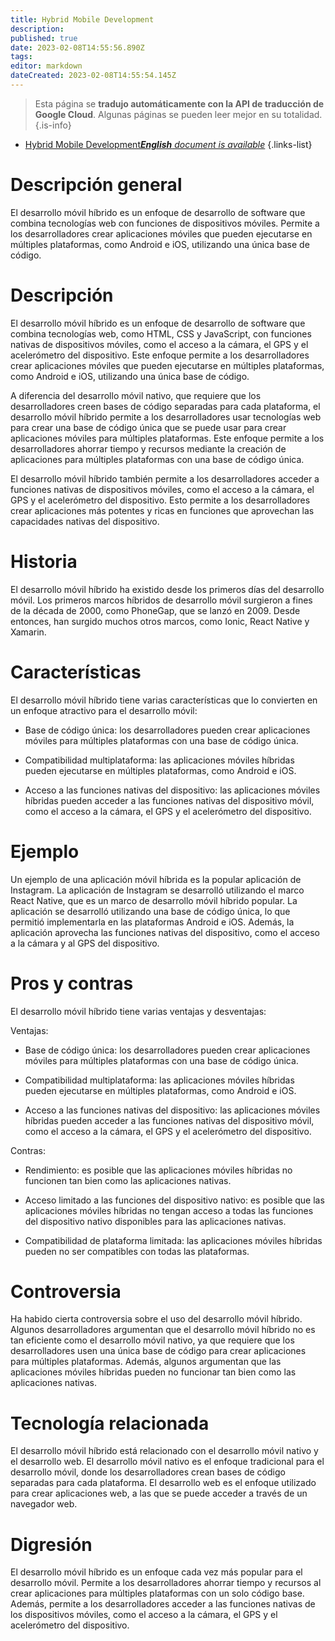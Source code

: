 ```yaml
---
title: Hybrid Mobile Development
description: 
published: true
date: 2023-02-08T14:55:56.890Z
tags: 
editor: markdown
dateCreated: 2023-02-08T14:55:54.145Z
---
```


> Esta página se **tradujo automáticamente con la API de traducción de Google Cloud**.
Algunas páginas se pueden leer mejor en su totalidad.{.is-info}



- [Hybrid Mobile Development***English** document is available*](/en/Knowledge-base/Dictionary/hybrid-mobile-development)
{.links-list}


# Descripción general
El desarrollo móvil híbrido es un enfoque de desarrollo de software que combina tecnologías web con funciones de dispositivos móviles. Permite a los desarrolladores crear aplicaciones móviles que pueden ejecutarse en múltiples plataformas, como Android e iOS, utilizando una única base de código.

# Descripción
El desarrollo móvil híbrido es un enfoque de desarrollo de software que combina tecnologías web, como HTML, CSS y JavaScript, con funciones nativas de dispositivos móviles, como el acceso a la cámara, el GPS y el acelerómetro del dispositivo. Este enfoque permite a los desarrolladores crear aplicaciones móviles que pueden ejecutarse en múltiples plataformas, como Android e iOS, utilizando una única base de código.

A diferencia del desarrollo móvil nativo, que requiere que los desarrolladores creen bases de código separadas para cada plataforma, el desarrollo móvil híbrido permite a los desarrolladores usar tecnologías web para crear una base de código única que se puede usar para crear aplicaciones móviles para múltiples plataformas. Este enfoque permite a los desarrolladores ahorrar tiempo y recursos mediante la creación de aplicaciones para múltiples plataformas con una base de código única.

El desarrollo móvil híbrido también permite a los desarrolladores acceder a funciones nativas de dispositivos móviles, como el acceso a la cámara, el GPS y el acelerómetro del dispositivo. Esto permite a los desarrolladores crear aplicaciones más potentes y ricas en funciones que aprovechan las capacidades nativas del dispositivo.

# Historia
El desarrollo móvil híbrido ha existido desde los primeros días del desarrollo móvil. Los primeros marcos híbridos de desarrollo móvil surgieron a fines de la década de 2000, como PhoneGap, que se lanzó en 2009. Desde entonces, han surgido muchos otros marcos, como Ionic, React Native y Xamarin.

# Características
El desarrollo móvil híbrido tiene varias características que lo convierten en un enfoque atractivo para el desarrollo móvil:

- Base de código única: los desarrolladores pueden crear aplicaciones móviles para múltiples plataformas con una base de código única.

- Compatibilidad multiplataforma: las aplicaciones móviles híbridas pueden ejecutarse en múltiples plataformas, como Android e iOS.

- Acceso a las funciones nativas del dispositivo: las aplicaciones móviles híbridas pueden acceder a las funciones nativas del dispositivo móvil, como el acceso a la cámara, el GPS y el acelerómetro del dispositivo.

# Ejemplo
Un ejemplo de una aplicación móvil híbrida es la popular aplicación de Instagram. La aplicación de Instagram se desarrolló utilizando el marco React Native, que es un marco de desarrollo móvil híbrido popular. La aplicación se desarrolló utilizando una base de código única, lo que permitió implementarla en las plataformas Android e iOS. Además, la aplicación aprovecha las funciones nativas del dispositivo, como el acceso a la cámara y al GPS del dispositivo.

# Pros y contras
El desarrollo móvil híbrido tiene varias ventajas y desventajas:

Ventajas:

- Base de código única: los desarrolladores pueden crear aplicaciones móviles para múltiples plataformas con una base de código única.

- Compatibilidad multiplataforma: las aplicaciones móviles híbridas pueden ejecutarse en múltiples plataformas, como Android e iOS.

- Acceso a las funciones nativas del dispositivo: las aplicaciones móviles híbridas pueden acceder a las funciones nativas del dispositivo móvil, como el acceso a la cámara, el GPS y el acelerómetro del dispositivo.

Contras:

- Rendimiento: es posible que las aplicaciones móviles híbridas no funcionen tan bien como las aplicaciones nativas.

- Acceso limitado a las funciones del dispositivo nativo: es posible que las aplicaciones móviles híbridas no tengan acceso a todas las funciones del dispositivo nativo disponibles para las aplicaciones nativas.

- Compatibilidad de plataforma limitada: las aplicaciones móviles híbridas pueden no ser compatibles con todas las plataformas.

# Controversia
Ha habido cierta controversia sobre el uso del desarrollo móvil híbrido. Algunos desarrolladores argumentan que el desarrollo móvil híbrido no es tan eficiente como el desarrollo móvil nativo, ya que requiere que los desarrolladores usen una única base de código para crear aplicaciones para múltiples plataformas. Además, algunos argumentan que las aplicaciones móviles híbridas pueden no funcionar tan bien como las aplicaciones nativas.

# Tecnología relacionada
El desarrollo móvil híbrido está relacionado con el desarrollo móvil nativo y el desarrollo web. El desarrollo móvil nativo es el enfoque tradicional para el desarrollo móvil, donde los desarrolladores crean bases de código separadas para cada plataforma. El desarrollo web es el enfoque utilizado para crear aplicaciones web, a las que se puede acceder a través de un navegador web.

# Digresión
El desarrollo móvil híbrido es un enfoque cada vez más popular para el desarrollo móvil. Permite a los desarrolladores ahorrar tiempo y recursos al crear aplicaciones para múltiples plataformas con un solo código base. Además, permite a los desarrolladores acceder a las funciones nativas de los dispositivos móviles, como el acceso a la cámara, el GPS y el acelerómetro del dispositivo.